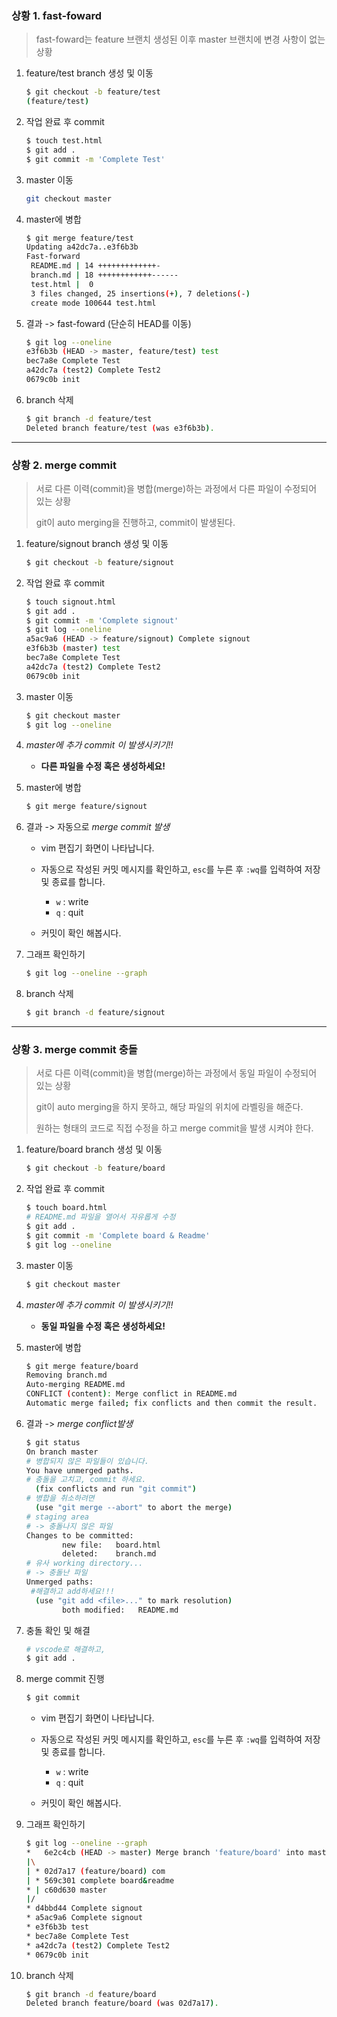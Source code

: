 ### 상황 1. fast-foward

> fast-foward는 feature 브랜치 생성된 이후 master 브랜치에 변경 사항이 없는 상황

1. feature/test branch 생성 및 이동

   ```bash
   $ git checkout -b feature/test
   (feature/test)
   ```

2. 작업 완료 후 commit

   ```bash
   $ touch test.html
   $ git add .
   $ git commit -m 'Complete Test'
   ```


3. master 이동

   ```bash
   git checkout master
   ```


4. master에 병합

   ```bash
   $ git merge feature/test
   Updating a42dc7a..e3f6b3b
   Fast-forward
    README.md | 14 +++++++++++++-
    branch.md | 18 ++++++++++++------
    test.html |  0
    3 files changed, 25 insertions(+), 7 deletions(-)
    create mode 100644 test.html
   ```


5. 결과 -> fast-foward (단순히 HEAD를 이동)

   ```bash
   $ git log --oneline
   e3f6b3b (HEAD -> master, feature/test) test
   bec7a8e Complete Test
   a42dc7a (test2) Complete Test2
   0679c0b init
   ```

6. branch 삭제

   ```bash
   $ git branch -d feature/test
   Deleted branch feature/test (was e3f6b3b).
   ```



---

### 상황 2. merge commit

> 서로 다른 이력(commit)을 병합(merge)하는 과정에서 다른 파일이 수정되어 있는 상황
>
> git이 auto merging을 진행하고, commit이 발생된다.

1. feature/signout branch 생성 및 이동

   ```bash
   $ git checkout -b feature/signout
   ```

2. 작업 완료 후 commit

   ```bash
   $ touch signout.html
   $ git add .
   $ git commit -m 'Complete signout'
   $ git log --oneline
   a5ac9a6 (HEAD -> feature/signout) Complete signout
   e3f6b3b (master) test
   bec7a8e Complete Test
   a42dc7a (test2) Complete Test2
   0679c0b init
   ```

3. master 이동

   ```bash
   $ git checkout master
   $ git log --oneline
   ```

4. *master에 추가 commit 이 발생시키기!!*

   * **다른 파일을 수정 혹은 생성하세요!**

   

5. master에 병합

   ```bash
   $ git merge feature/signout
   ```

6. 결과 -> 자동으로 *merge commit 발생*

   * vim 편집기 화면이 나타납니다.
   
   * 자동으로 작성된 커밋 메시지를 확인하고, `esc`를 누른 후 `:wq`를 입력하여 저장 및 종료를 합니다.
      * `w` : write
      * `q` : quit
      
   * 커밋이  확인 해봅시다.
   
7. 그래프 확인하기

   ```bash
   $ git log --oneline --graph
   ```

8. branch 삭제

   ```bash
   $ git branch -d feature/signout
   ```
   
   

---

### 상황 3. merge commit 충돌

> 서로 다른 이력(commit)을 병합(merge)하는 과정에서 동일 파일이 수정되어 있는 상황
>
> git이 auto merging을 하지 못하고, 해당 파일의 위치에 라벨링을 해준다.
>
> 원하는 형태의 코드로 직접 수정을 하고 merge commit을 발생 시켜야 한다.

1. feature/board branch 생성 및 이동

   ```bash
   $ git checkout -b feature/board
   ```

2. 작업 완료 후 commit

   ```bash
   $ touch board.html
   # README.md 파일을 열어서 자유롭게 수정
   $ git add .
   $ git commit -m 'Complete board & Readme'
   $ git log --oneline
   ```


3. master 이동

   ```bash
   $ git checkout master
   ```


4. *master에 추가 commit 이 발생시키기!!*

   * **동일 파일을 수정 혹은 생성하세요!**
   
5. master에 병합

   ```bash
   $ git merge feature/board
   Removing branch.md
   Auto-merging README.md
   CONFLICT (content): Merge conflict in README.md
   Automatic merge failed; fix conflicts and then commit the result.
   ```


6. 결과 -> *merge conflict발생*

   ```bash
   $ git status
   On branch master
   # 병합되지 않은 파일들이 있습니다.
   You have unmerged paths.
   # 충돌을 고치고, commit 하세요.
     (fix conflicts and run "git commit")
   # 병합을 취소하려면
     (use "git merge --abort" to abort the merge)
   # staging area
   # -> 충돌나지 않은 파일
   Changes to be committed:
           new file:   board.html
           deleted:    branch.md
   # 유사 working directory...
   # -> 충돌난 파일
   Unmerged paths:
   	#해결하고 add하세요!!!
     (use "git add <file>..." to mark resolution)
           both modified:   README.md
   ```


7. 충돌 확인 및 해결

   ```bash
   # vscode로 해결하고,
   $ git add .
   ```


8. merge commit 진행

    ```bash
    $ git commit
    ```

   * vim 편집기 화면이 나타납니다.
   
   * 자동으로 작성된 커밋 메시지를 확인하고, `esc`를 누른 후 `:wq`를 입력하여 저장 및 종료를 합니다.
      * `w` : write
      * `q` : quit
      
   * 커밋이  확인 해봅시다.
   
9. 그래프 확인하기

    ```bash
   $ git log --oneline --graph
   *   6e2c4cb (HEAD -> master) Merge branch 'feature/board' into master
   |\
   | * 02d7a17 (feature/board) com
   | * 569c301 complete board&readme
   * | c60d630 master
   |/
   * d4bbd44 Complete signout
   * a5ac9a6 Complete signout
   * e3f6b3b test
   * bec7a8e Complete Test
   * a42dc7a (test2) Complete Test2
   * 0679c0b init
    ```


10. branch 삭제

    ```bash
    $ git branch -d feature/board
    Deleted branch feature/board (was 02d7a17).
    ```
    
    
